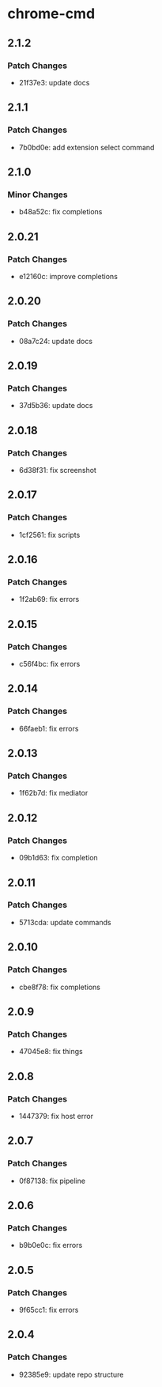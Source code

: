# chrome-cmd

## 2.1.2

### Patch Changes

- 21f37e3: update docs

## 2.1.1

### Patch Changes

- 7b0bd0e: add extension select command

## 2.1.0

### Minor Changes

- b48a52c: fix completions

## 2.0.21

### Patch Changes

- e12160c: improve completions

## 2.0.20

### Patch Changes

- 08a7c24: update docs

## 2.0.19

### Patch Changes

- 37d5b36: update docs

## 2.0.18

### Patch Changes

- 6d38f31: fix screenshot

## 2.0.17

### Patch Changes

- 1cf2561: fix scripts

## 2.0.16

### Patch Changes

- 1f2ab69: fix errors

## 2.0.15

### Patch Changes

- c56f4bc: fix errors

## 2.0.14

### Patch Changes

- 66faeb1: fix errors

## 2.0.13

### Patch Changes

- 1f62b7d: fix mediator

## 2.0.12

### Patch Changes

- 09b1d63: fix completion

## 2.0.11

### Patch Changes

- 5713cda: update commands

## 2.0.10

### Patch Changes

- cbe8f78: fix completions

## 2.0.9

### Patch Changes

- 47045e8: fix things

## 2.0.8

### Patch Changes

- 1447379: fix host error

## 2.0.7

### Patch Changes

- 0f87138: fix pipeline

## 2.0.6

### Patch Changes

- b9b0e0c: fix errors

## 2.0.5

### Patch Changes

- 9f65cc1: fix errors

## 2.0.4

### Patch Changes

- 92385e9: update repo structure
